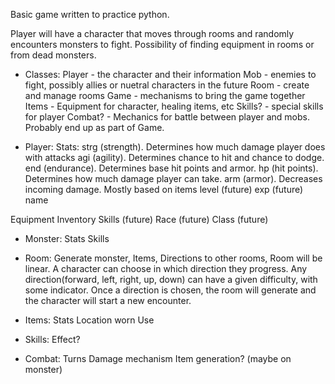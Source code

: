Basic game written to practice python.

Player will have a character that moves through rooms and randomly encounters monsters to fight. Possibility of finding equipment in rooms or from dead monsters.

+ Classes:
Player - the character and their information
Mob - enemies to fight, possibly allies or nuetral characters in the future
Room - create and manage rooms
Game - mechanisms to bring the game together
Items - Equipment for character, healing items, etc
Skills? - special skills for player
Combat? - Mechanics for battle between player and mobs. Probably end up as part of Game.

- Player:
Stats:
    strg (strength). Determines how much damage player does with attacks
    agi (agility). Determines chance to hit and chance to dodge.
    end (endurance). Determines base hit points and armor.
    hp (hit points). Determines how much damage player can take.
    arm (armor). Decreases incoming damage. Mostly based on items
    level (future)
    exp (future)
    name

Equipment
Inventory
Skills (future)
Race (future)
Class (future)



- Monster:
Stats
Skills

- Room:
Generate monster,
Items,
Directions to other rooms,
Room will be linear. A character can choose in which direction they progress. Any direction(forward, left, right, up, down) can have a given difficulty, with some indicator. Once a direction is chosen, the room will generate and the character will start a new encounter.

- Items:
Stats
Location worn
Use

- Skills:
Effect?

- Combat:
Turns
Damage mechanism
Item generation? (maybe on monster)
